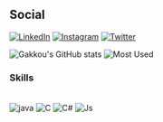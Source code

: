 ## Social

[![LinkedIn](https://img.shields.io/badge/LinkedIn-0077B5?style=for-the-badge&logo=linkedin&logoColor=white)](https://www.linkedin.com/in/hugo-rodrigues-76bb73210)
[![Instagram](https://img.shields.io/badge/Instagram-E4405F?style=for-the-badge&logo=instagram&logoColor=white)](https://www.instagram.com/https.hugo__/?hl=pt-br)
[![Twitter](https://img.shields.io/badge/Twitter-1DA1F2?style=for-the-badge&logo=twitter&logoColor=white)](https://twitter.com/Gakkou03)

![Gakkou's GitHub stats](https://github-readme-stats.vercel.app/api?username=Gakkou0&show_icons=true&theme=radical)
![Most Used ](https://github-readme-stats.vercel.app/api/top-langs/?username=Gakkou0&layout=compact&theme=radical)

### Skills 

<div style=display: inline_block" ><br/>
  <img align="center" alt="java" src="https://img.shields.io/badge/Java-ED8B00?style=for-the-badge&logo=java&logoColor=white"/>
  <img align="center" alt="C" src="https://img.shields.io/badge/C-00599C?style=for-the-badge&logo=c&logoColor=white"/>                                                   <img align="center" alt="C#" src="https://img.shields.io/badge/C%23-239120?style=for-the-badge&logo=c-sharp&logoColor=white"/>
  <img align="center" alt="Js" src="https://img.shields.io/badge/JavaScript-FFD631?style=for-the-badge&logo=javaScript&logoColor=white"/>
                                                                                                   </div>
                                                                                                   
